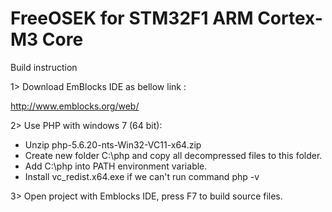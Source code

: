 # FreeOSEK for STM32F1 ARM Cortex-M3 Core

Build instruction

1> Download EmBlocks IDE as bellow link :
    
   http://www.emblocks.org/web/

2> Use PHP with windows 7 (64 bit):

   - Unzip php-5.6.20-nts-Win32-VC11-x64.zip 
   - Create new folder C:\php and copy all decompressed files to this folder.
   - Add C:\php into PATH environment variable.
   - Install vc_redist.x64.exe if we can't run command php -v

3> Open project with Emblocks IDE, press F7 to build source files.

 